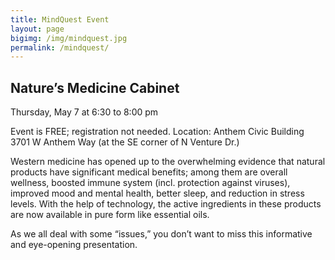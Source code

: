 ```yaml
---
title: MindQuest Event
layout: page
bigimg: /img/mindquest.jpg
permalink: /mindquest/
---
```

## Nature’s Medicine Cabinet

Thursday, May 7 at 6:30 to 8:00 pm

Event is FREE; registration not needed.
Location: Anthem Civic Building
3701 W Anthem Way (at the SE corner of N Venture Dr.)

Western medicine has opened up to the overwhelming evidence that natural products have significant medical benefits; among them are overall wellness, boosted immune system (incl. protection against viruses), improved mood and mental health, better sleep, and reduction in stress levels.
With the help of technology, the active ingredients in these products are now available in pure form like essential oils. 

As we all deal with some “issues,” you don’t want to miss this informative and eye-opening presentation.